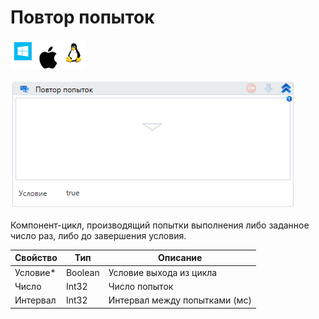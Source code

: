 # Повтор попыток

![](<../../../.gitbook/assets/image (100) (1) (1) (34).png>)

![](<../../../.gitbook/assets/image (161).png>)

Компонент-цикл, производящий попытки выполнения либо заданное число раз, либо до завершения условия.

| Свойство  | Тип     | Описание                      |
| --------- | ------- | ----------------------------- |
| Условие\* | Boolean | Условие выхода из цикла       |
| Число     | Int32   | Число попыток                 |
| Интервал  | Int32   | Интервал между попытками (мс) |
